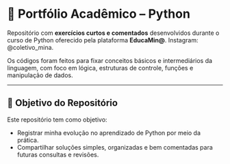 # 🐍 Portfólio Acadêmico – Python

Repositório com **exercícios curtos e comentados** desenvolvidos durante o curso de Python oferecido pela plataforma **EducaMin@**.
Instagram: @coletivo_mina.

Os códigos foram feitos para fixar conceitos básicos e intermediários da linguagem, com foco em lógica, estruturas de controle, funções e manipulação de dados.

---

## 🎯 Objetivo do Repositório

Este repositório tem como objetivo:

- Registrar minha evolução no aprendizado de Python por meio da prática.  
- Compartilhar soluções simples, organizadas e bem comentadas para futuras consultas e revisões.
